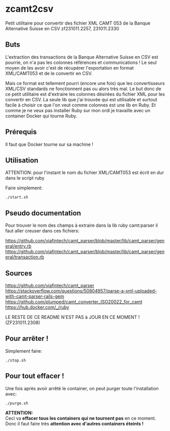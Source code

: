 # zcamt2csv
Petit utilitaire pour convertir des fichier XML CAMT 053 de la Banque Alternative Suisse en CSV
zf231011.2257, 231011.2330


## Buts
L'extraction des transactions de la Banque Alternative Suisse en CSV est pourrie, on n'a pas les colonnes références et communications !
Le seul moyen de les avoir c'est de récupérer l'exportation en format XML/CAMT053 et de le convertir en CSV.

Mais ce format est tellement pourri (encore une fois) que les convertisseurs XML/CSV standards ne fonctionnent pas ou alors très mal.
Le but donc de ce petit utilitaire est d'extraire les colonnes désirées du fichier XML pour les convertir en CSV.
La seule lib que j'ai trouvée qui est utilisable et surtout facile à choisir ce que l'on veut comme colonnes est une lib en Ruby.
Et comme je ne veux pas installer Ruby sur mon ordi je travaille avec un container Docker qui tourne Ruby.

## Prérequis
Il faut que Docker tourne sur sa machine !


## Utilisation
ATTENTION: pour l'instant le nom du fichier XML/CAMT053 est écrit en dur dans le script ruby

Faire simplement:

  ```
  ./start.sh
  ```

## Pseudo documentation
Pour trouver le nom des champs à extraire dans la lib ruby camt:parser il faut aller creuser dans ces fichiers:

https://github.com/viafintech/camt_parser/blob/master/lib/camt_parser/general/entry.rb
https://github.com/viafintech/camt_parser/blob/master/lib/camt_parser/general/transaction.rb


## Sources
https://github.com/viafintech/camt_parser
https://stackoverflow.com/questions/50804957/parse-a-xml-uploaded-with-camt-parser-rails-gem
https://github.com/plumped/camt_converter_ISO20022_for_camt
https://hub.docker.com/_/ruby







LE RESTE DE CE README N'EST PAS à JOUR EN CE MOMENT !  (ZF231011.2308)

## Pour arrêter !
Simplement faire:
  ```
  ./stop.sh
  ```

## Pour tout effacer !
Une fois après avoir arrêté le container, on peut purger toute l'installation avec:
  ```
  ./purge.sh
  ```
**ATTENTION:**<br>
Ceci va **effacer tous les containers qui ne tournent pas** en ce moment.<br>
Donc il faut faire très **attention avec d'autres containers éteints !**


